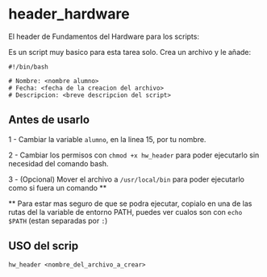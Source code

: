 # header_hardware
El header de Fundamentos del Hardware para los scripts:

Es un script muy basico para esta tarea solo.
Crea un archivo y le añade:
```
#!/bin/bash

# Nombre: <nombre alumno>
# Fecha: <fecha de la creacion del archivo>
# Descripcion: <breve descripcion del script>
```

## Antes de usarlo

1 - Cambiar la variable `alumno`, en la linea 15, por tu nombre.

2 - Cambiar los permisos con `chmod +x hw_header` para poder ejecutarlo sin necesidad del comando bash.

3 - (Opcional) Mover el archivo a `/usr/local/bin` para poder ejecutarlo como si fuera un comando **


** Para estar mas seguro de que se podra ejecutar, copialo en una de las rutas del la variable de entorno PATH, puedes ver cualos son con `echo $PATH` (estan separadas por `:`)

## USO del scrip

`hw_header <nombre_del_archivo_a_crear>`
